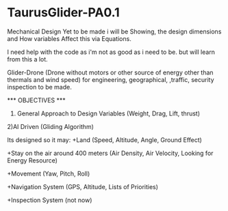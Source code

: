 # TaurusGlider-PA0.1

Mechanical Design Yet to be made i will be Showing, the design dimensions and How variables Affect this via Equations.

I need help with the code as i'm not as good as i need to be. but will learn from this a lot.

Glider-Drone (Drone without motors or other source of energy other than thermals and wind speed) for engineering, geographical,
,traffic, security inspection to be made.

*** OBJECTIVES ***

1) General Approach to Design Variables (Weight, Drag, Lift, thrust)

2)AI Driven (Gliding Algorithm)

Its designed so it may:
+Land 
(Speed, Altitude, Angle, Ground Effect)

+Stay on the air around 400 meters
(Air Density, Air Velocity, Looking for Energy Resource)

+Movement
(Yaw, Pitch, Roll)

+Navigation System
(GPS, Altitude, Lists of Priorities)

+Inspection System
(not now)



